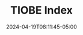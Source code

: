 ---
title: "TIOBE Index"
Link: "https://www.tiobe.com/tiobe-index/"
description: "El Índice TIOBE evalúa la popularidad de los lenguajes de programación."
summary: "El Índice TIOBE evalúa la popularidad de los lenguajes de programación."
date: 2024-04-19T08:11:45-05:00
draft: false
time: "English"
tags: ["Estadisticas", "Programacion"]
featured_image: "/TIOBE.webp"
---